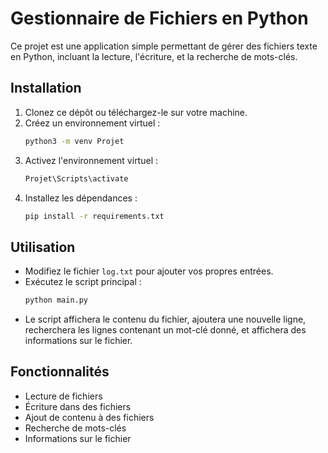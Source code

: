 
# Gestionnaire de Fichiers en Python

Ce projet est une application simple permettant de gérer des fichiers texte en Python, incluant la lecture, l'écriture, et la recherche de mots-clés. 

## Installation

1. Clonez ce dépôt ou téléchargez-le sur votre machine.
2. Créez un environnement virtuel :
   ```bash
   python3 -m venv Projet
   ```
3. Activez l'environnement virtuel :
   ```bash
   Projet\Scripts\activate
   ```
4. Installez les dépendances :
   ```bash
   pip install -r requirements.txt
   ```

## Utilisation

- Modifiez le fichier `log.txt` pour ajouter vos propres entrées.
- Exécutez le script principal :
  ```bash
  python main.py
  ```
- Le script affichera le contenu du fichier, ajoutera une nouvelle ligne, recherchera les lignes contenant un mot-clé donné, et affichera des informations sur le fichier.

## Fonctionnalités

- Lecture de fichiers
- Écriture dans des fichiers
- Ajout de contenu à des fichiers
- Recherche de mots-clés
- Informations sur le fichier
